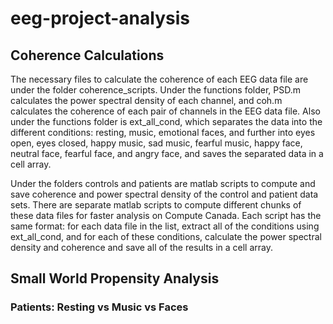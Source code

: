 # eeg-project-analysis

## Coherence Calculations
The necessary files to calculate the coherence of each EEG data file are under the folder coherence_scripts. Under the functions folder, PSD.m calculates the power spectral density of each channel, and coh.m calculates the coherence of each pair of channels in the EEG data file. Also under the functions folder is ext_all_cond, which separates the data into the different conditions: resting, music, emotional faces, and further into eyes open, eyes closed, happy music, sad music, fearful music, happy face, neutral face, fearful face, and angry face, and saves the separated data in a cell array. 

Under the folders controls and patients are matlab scripts to compute and save coherence and power spectral density of the control and patient data sets. There are separate matlab scripts to compute different chunks of these data files for faster analysis on Compute Canada. Each script has the same format: for each data file in the list, extract all of the conditions using ext_all_cond, and for each of these conditions, calculate the power spectral density and coherence and save all of the results in a cell array.

## Small World Propensity Analysis
### Patients: Resting vs Music vs Faces




